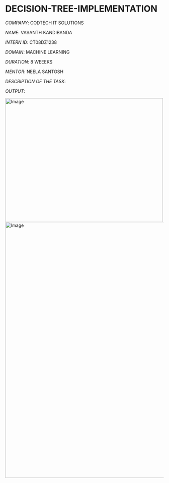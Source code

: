 # DECISION-TREE-IMPLEMENTATION

*COMPANY*: CODTECH IT SOLUTIONS

*NAME*: VASANTH KANDIBANDA

*INTERN ID*: CT08DZ1238

*DOMAIN*: MACHINE LEARNING

*DURATION*: 8 WEEEKS

*MENTOR*: NEELA SANTOSH

*DESCRIPTION OF THE TASK*: 

*OUTPUT*: 

<img width="501" height="393" alt="Image" src="https://github.com/user-attachments/assets/48c8b47e-9ae7-4970-adaf-fb03b2deae2b" />

<img width="640" height="812" alt="Image" src="https://github.com/user-attachments/assets/d42b8d4b-568c-41c4-aa60-78a2180d4966" />




